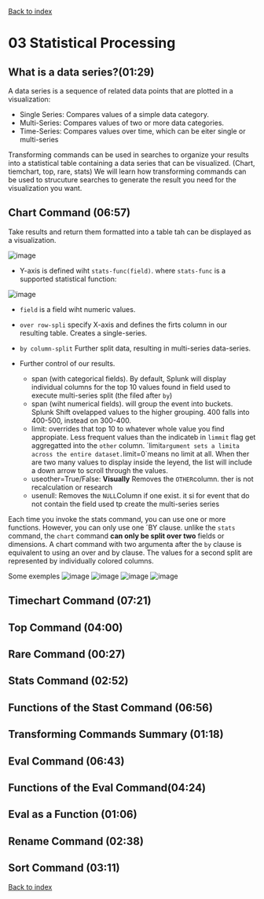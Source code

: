 [Back to index](README.md)

# 03 Statistical Processing
## What is a data series?(01:29)
A data series is a sequence of related data points that are plotted in a visualization:
  - Single Series: Compares values of a simple data category.
  - Multi-Series: Compares values of two or more data categories.
  - Time-Series: Compares values over time, which can be eiter single or multi-series

Transforming commands can be used in searches to organize your results into a statistical table containing a data series that can be visualized. (Chart, tiemchart, top, rare, stats)
We will learn how transforming commands can be used to strucuture searches to generate the result you need for the visualization you want.

## Chart Command (06:57)
Take results and return them formatted into a table tah can be displayed as a visualization.

![image](https://github.com/luismiguelcasadodiaz/splunk/assets/19540140/fe3703b5-aa8f-46e4-976e-9fddf76f78c6)

  - Y-axis is defined wiht `stats-func(field)`. where `stats-func` is a supported  statistical function:
    
![image](https://github.com/luismiguelcasadodiaz/splunk/assets/19540140/07933baf-90ac-4b4e-bd79-c68c3b806339)

  - `field` is a field wiht numeric values.

  - `over row-spli` specify X-axis and defines the firts column in our resulting table. Creates a single-series.
  - `by column-split` Further split data, resulting in multi-series data-series.
  - Further control of our results.
    - span (with categorical fields). By default, Splunk will display individual columns for the top 10 values found in field used to execute multi-series split (the filed after `by`)
    - span (wiht numerical fields). will group the event into buckets. Splunk Shift ovelapped values to the higher grouping. 400 falls into 400-500, instead on 300-400.
    - limit: overrides that top 10 to whatever whole value you find appropiate. Less frequent values than the indicateb in `limmit` flag get aggregatted into the `other` column. ´limit` argument sets a limita across the entire dataset. `limit=0`means no limit at all. When ther are two many values to display inside the leyend, the list will include a down arrow to scroll through the values.
    - useother=True/False: **Visually** Removes the `OTHER`column. ther is not recalculation or research
    - usenull: Removes the `NULL`Column if one exist. it si for event that do not contain the field used tp create the multi-series series
      
Each time you invoke the stats command, you can use one or more functions. However, you can only use one ´BY clause.
unlike the `stats` command, the `chart` command **can only be split over two** fields or dimensions. A chart command with two argumenta after the `by` clause   is equivalent to using an over and by clause. The values for a second split are represented by individually colored columns.

Some exemples
![image](https://github.com/luismiguelcasadodiaz/splunk/assets/19540140/a1e3420e-970a-4294-a436-37e615810fe2)
![image](https://github.com/luismiguelcasadodiaz/splunk/assets/19540140/87e3b5a5-b617-4965-acc4-2c2f0c803cf9)
![image](https://github.com/luismiguelcasadodiaz/splunk/assets/19540140/d34a75a4-4209-4724-aa48-e14fddbf37d5)
![image](https://github.com/luismiguelcasadodiaz/splunk/assets/19540140/1e111437-fe42-4c57-adf4-7f274039e4b3)





## Timechart Command (07:21)
## Top Command (04:00)
## Rare Command (00:27)
## Stats Command (02:52)
## Functions of the Stast Command (06:56)
## Transforming Commands Summary (01:18)
## Eval Command (06:43)
## Functions of the Eval Command(04:24)
## Eval as a Function (01:06)
## Rename Command (02:38)
## Sort Command (03:11)

[Back to index](README.md)
